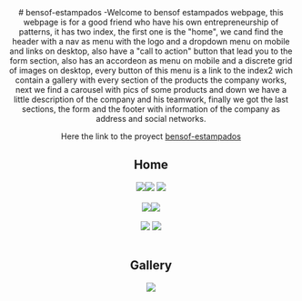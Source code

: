 <main align="center">
# bensof-estampados
-Welcome to bensof estampados webpage, this webpage is for a good friend who have his own entrepreneurship of patterns, it has two index, the first one is the "home", we cand find the header with a nav as menu with the logo and a dropdown menu on mobile and links on desktop, also have a "call to action" button that lead you to the form section, also has an accordeon as menu on mobile and a discrete grid of images on desktop, every button of this menu is a link to the index2 wich contain a gallery with every section of the products the company works, next we find a carousel with pics of some products and down we have a little description of the company and his teamwork, finally we got the last sections, the form and the footer with information of the company as address and social networks.

Here the link to the proyect [bensof-estampados](https://mickyrendon.github.io/bensof-estampados/#home)

## Home
<img src="https://user-images.githubusercontent.com/64873799/148298398-ebc464ca-7a11-4361-b026-838e8fddd6fc.png"><img src="https://user-images.githubusercontent.com/64873799/148298517-a1cf3b72-40a4-4810-8e43-28adbfbbfcca.png"> <img src="https://user-images.githubusercontent.com/64873799/148298614-cdb7e4a6-db11-4471-838d-320670ed3d92.png"> <br></br>
<img src="https://user-images.githubusercontent.com/64873799/148298813-c90c3c15-2bab-4979-bb90-beff436e83f1.png"><img src="https://user-images.githubusercontent.com/64873799/148298894-e730f305-fd56-43bb-bb7a-6e194bfec39b.png"><br></br>
<img src="https://user-images.githubusercontent.com/64873799/148299013-73b48eb5-16b5-4119-97f8-83fd3c4e1ed2.png"> <img src="https://user-images.githubusercontent.com/64873799/148299128-bda089d9-a5cf-416d-8c73-abbf364aae17.png">
<br></br>

## Gallery

<img src="https://user-images.githubusercontent.com/64873799/148301818-4c1b384b-adad-4a47-9ba7-d3906fa8525e.png">
 
</main>
